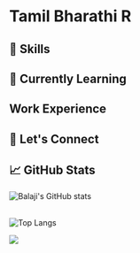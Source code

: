 # Tamil Bharathi R

## 🔧 Skills

## 🌱 Currently Learning

## Work Experience 

## 💬 Let's Connect

## 📈 GitHub Stats
![Balaji's GitHub stats](https://github-readme-stats.vercel.app/api?username=TamilBharathiR&show_icons=true&theme=radical)<br>
<br>

![Top Langs](https://github-readme-stats.vercel.app/api/top-langs/?username=TamilBharathiR&layout=compact)

![](https://komarev.com/ghpvc/?username=TamilBharathiR&color=red)


